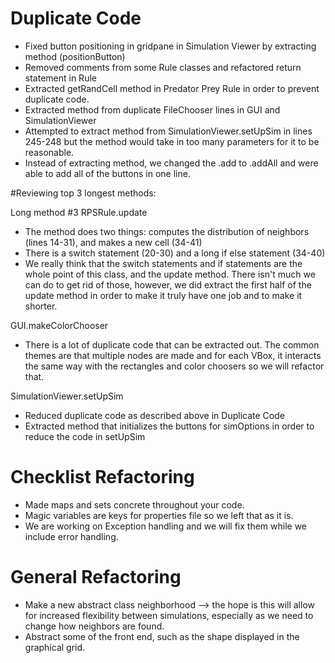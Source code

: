 # Duplicate Code
* Fixed button positioning in gridpane in Simulation Viewer by extracting method (positionButton)
* Removed comments from some Rule classes and refactored return statement in Rule
* Extracted getRandCell method in Predator Prey Rule in order to prevent duplicate code.
* Extracted method from duplicate FileChooser lines in GUI and SimulationViewer
* Attempted to extract method from SimulationViewer.setUpSim in lines 245-248 but the method would take in too many
parameters for it to be reasonable.
* Instead of extracting method, we changed the .add to .addAll and were able to add all of the buttons in one line.

#Reviewing top 3 longest methods:

Long method #3 RPSRule.update
* The method does two things: computes the distribution of neighbors (lines 14-31), and makes a new cell (34-41)
* There is a switch statement (20-30) and a long if else statement (34-40)
* We really think that the switch statements and if statements are the whole point of this class, and the update method. There isn't much we can do to get rid of those, however, we did extract the first half of the update method in order to make it truly have one job and to make it shorter.

GUI.makeColorChooser                                                                                                         
* There is a lot of duplicate code that can be extracted out. The common themes are that multiple nodes are made and for each  VBox, it interacts the same way with the rectangles and color choosers so we will refactor that.
                                                                                                                               
SimulationViewer.setUpSim
* Reduced duplicate code as described above in Duplicate Code
* Extracted method that initializes the buttons for simOptions in order to reduce the code in setUpSim   


# Checklist Refactoring
* Made maps and sets concrete throughout your code.
* Magic variables are keys for properties file so we left that as it is.
* We are working on Exception handling and we will fix them while we include error handling.

# General Refactoring 
* Make a new abstract class neighborhood --> the hope is this will allow for increased flexibility between simulations, especially as we need to change how neighbors are found.
* Abstract some of the front end, such as the shape displayed in the graphical grid. 

